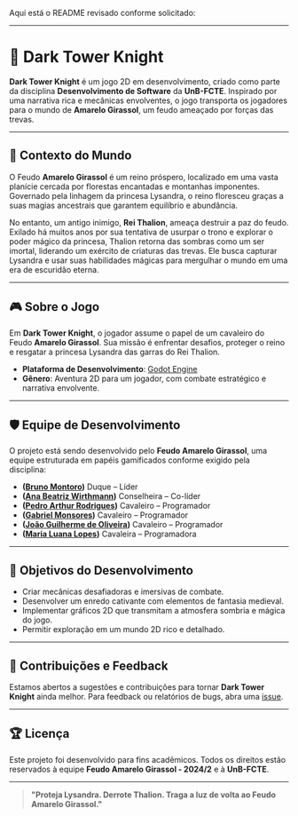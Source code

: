 Aqui está o README revisado conforme solicitado:  

---

# 🏰 **Dark Tower Knight**  

**Dark Tower Knight** é um jogo 2D em desenvolvimento, criado como parte da disciplina **Desenvolvimento de Software** da **UnB-FCTE**. Inspirado por uma narrativa rica e mecânicas envolventes, o jogo transporta os jogadores para o mundo de **Amarelo Girassol**, um feudo ameaçado por forças das trevas.  

---

## 🌟 **Contexto do Mundo**  

O Feudo **Amarelo Girassol** é um reino próspero, localizado em uma vasta planície cercada por florestas encantadas e montanhas imponentes. Governado pela linhagem da princesa Lysandra, o reino floresceu graças a suas magias ancestrais que garantem equilíbrio e abundância.  

No entanto, um antigo inimigo, **Rei Thalion**, ameaça destruir a paz do feudo. Exilado há muitos anos por sua tentativa de usurpar o trono e explorar o poder mágico da princesa, Thalion retorna das sombras como um ser imortal, liderando um exército de criaturas das trevas. Ele busca capturar Lysandra e usar suas habilidades mágicas para mergulhar o mundo em uma era de escuridão eterna.  

---

## 🎮 **Sobre o Jogo**  

Em **Dark Tower Knight**, o jogador assume o papel de um cavaleiro do Feudo **Amarelo Girassol**. Sua missão é enfrentar desafios, proteger o reino e resgatar a princesa Lysandra das garras do Rei Thalion.  

- **Plataforma de Desenvolvimento**: [Godot Engine](https://godotengine.org/)  
- **Gênero**: Aventura 2D para um jogador, com combate estratégico e narrativa envolvente.  

---

## 🛡️ **Equipe de Desenvolvimento**  

O projeto está sendo desenvolvido pelo **Feudo Amarelo Girassol**, uma equipe estruturada em papéis gamificados conforme exigido pela disciplina:  

- **([Bruno Montoro](https://github.com/BrunoMontoro))** Duque – Líder  
- **([Ana Beatriz Wirthmann](https://github.com/anawirthmann))** Conselheira – Co-líder  
- **([Pedro Arthur Rodrigues](https://github.com/PArthur006))** Cavaleiro – Programador  
- **([Gabriel Monsores](https://github.com/Gabriel-Monsores))** Cavaleiro – Programador  
- **([João Guilherme de Oliveira](https://github.com/JoaoGSantana10))** Cavaleiro – Programador  
- **([Maria Luana Lopes](https://github.com/MLuana725))** Cavaleira – Programadora  

---

## 🔮 **Objetivos do Desenvolvimento**  

- Criar mecânicas desafiadoras e imersivas de combate.  
- Desenvolver um enredo cativante com elementos de fantasia medieval.  
- Implementar gráficos 2D que transmitam a atmosfera sombria e mágica do jogo.  
- Permitir exploração em um mundo 2D rico e detalhado.  

---

## 🌱 **Contribuições e Feedback**  

Estamos abertos a sugestões e contribuições para tornar **Dark Tower Knight** ainda melhor. Para feedback ou relatórios de bugs, abra uma [issue](https://github.com/PArthur006/Dark-Tower-Knight/issues).  

---

## 🏆 **Licença**  

Este projeto foi desenvolvido para fins acadêmicos. Todos os direitos estão reservados à equipe **Feudo Amarelo Girassol - 2024/2** e à **UnB-FCTE**.  

---  

> **"Proteja Lysandra. Derrote Thalion. Traga a luz de volta ao Feudo Amarelo Girassol."**  
